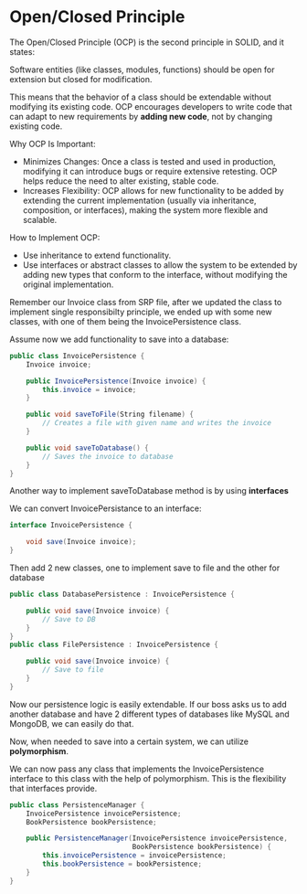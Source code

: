 # Open/Closed Principle

The Open/Closed Principle (OCP) is the second principle in SOLID, and it states:

Software entities (like classes, modules, functions) should be open for extension but closed for modification.

This means that the behavior of a class should be extendable without modifying its existing code. OCP encourages developers to write code that can adapt to new requirements by **adding new code**, not by changing existing code.

Why OCP Is Important:
- Minimizes Changes: Once a class is tested and used in production, modifying it can introduce bugs or require extensive retesting. OCP helps reduce the need to alter existing, stable code.
- Increases Flexibility: OCP allows for new functionality to be added by extending the current implementation (usually via inheritance, composition, or interfaces), making the system more flexible and scalable.

How to Implement OCP:
- Use inheritance to extend functionality.
- Use interfaces or abstract classes to allow the system to be extended by adding new types that conform to the interface, without modifying the original implementation.

Remember our Invoice class from SRP file, after we updated the class to implement single responsibilty principle, we ended up with some new classes, with one of them being the InvoicePersistence class.

Assume now we add functionality to save into a database:

```csharp
public class InvoicePersistence {
    Invoice invoice;

    public InvoicePersistence(Invoice invoice) {
        this.invoice = invoice;
    }

    public void saveToFile(String filename) {
        // Creates a file with given name and writes the invoice
    }

    public void saveToDatabase() {
        // Saves the invoice to database
    }
}
```
Another way to implement saveToDatabase method is by using **interfaces**

We can convert InvoicePersistance to an interface:

```csharp
interface InvoicePersistence {

    void save(Invoice invoice);
}

```

Then add 2 new classes, one to implement save to file and the other for database

```csharp
public class DatabasePersistence : InvoicePersistence {

    public void save(Invoice invoice) {
        // Save to DB
    }
}
public class FilePersistence : InvoicePersistence {

    public void save(Invoice invoice) {
        // Save to file
    }
}
```

Now our persistence logic is easily extendable. If our boss asks us to add another database and have 2 different types of databases like MySQL and MongoDB, we can easily do that.

Now, when needed to save into a certain system, we can utilize **polymorphism**.

We can now pass any class that implements the InvoicePersistence interface to this class with the help of polymorphism. This is the flexibility that interfaces provide.

```csharp
public class PersistenceManager {
    InvoicePersistence invoicePersistence;
    BookPersistence bookPersistence;

    public PersistenceManager(InvoicePersistence invoicePersistence,
                              BookPersistence bookPersistence) {
        this.invoicePersistence = invoicePersistence;
        this.bookPersistence = bookPersistence;
    }
}
```
